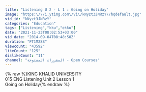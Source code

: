 ```yaml
---
title: "Listening U 2 - L 1 : Going on Holiday"
image: "https:\/\/i.ytimg.com\/vi\/kNyzt3JNRzY\/hqdefault.jpg"
vid_id: "kNyzt3JNRzY"
categories: "Education"
tags: ["Listening","kku","ekku"]
date: "2021-11-23T08:02:53+03:00"
vid_date: "2014-09-04T08:48:50Z"
duration: "PT1M28S"
viewcount: "43592"
likeCount: "125"
dislikeCount: "11"
channel: "المقررات المفتوحة - Open Courses"
---
```

{% raw %}KING KHALID UNIVERSITY<br />015 ENG Listening Unit 2  Lesson 1 <br />Going on Holiday{% endraw %}
